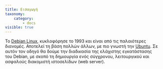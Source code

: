 ```yaml
---
title: Εισαγωγή
taxonomy:
    category:
        - docs
visible: true
---
```


Το [Debian Linux](https://www.debian.org), κυκλοφόρησε το 1993 και είναι από τις παλαιότερες διανομές. Αποτελεί τη βάση πολλών άλλων, με πιο γνωστή την [Ubuntu](https://www.ubuntu.com). Σε αυτόν τον οδηγό θα δούμε την διαδικασία της ελάχιστης εγκατάστασης του Debian, με σκοπό τη δημιουργία ενός σύγχρονου, λειτουργικού και ασφαλούς διακομιστή ιστοσελίδων (web server).